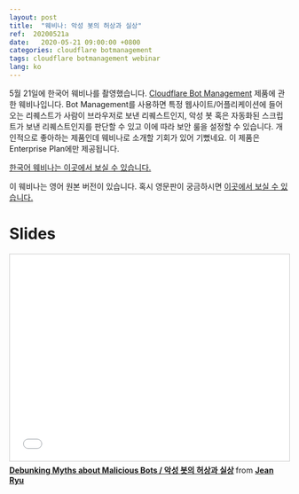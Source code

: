 ```yaml
---
layout: post
title:  "웨비나: 악성 봇의 허상과 실상"
ref:  20200521a
date:   2020-05-21 09:00:00 +0800
categories: cloudflare botmanagement
tags: cloudflare botmanagement webinar
lang: ko
---
```


5월 21일에 한국어 웨비나를 촬영했습니다. [Cloudflare Bot Management](https://www.cloudflare.com/products/bot-management/) 제품에 관한 웨비나입니다. Bot Management를 사용하면 특정 웹사이트/어플리케이션에 들어오는 리퀘스트가 사람이 브라우저로 보낸 리퀘스트인지, 악성 봇 혹은 자동화된 스크립트가 보낸 리퀘스트인지를 판단할 수 있고 이에 따라 보안 룰을 설정할 수 있습니다. 개인적으로 좋아하는 제품인데 웨비나로 소개할 기회가 있어 기뻤네요. 이 제품은 Enterprise Plan에만 제공됩니다.

[한국어 웨비나는 이곳에서 보실 수 있습니다.](https://www.cloudflare.com/webinars/debunking-myths-about-malicious-bots-kr/)

이 웨비나는 영어 원본 버전이 있습니다. 혹시 영문판이 궁금하시면 [이곳에서 보실 수 있습니다.](https://www.cloudflare.com/webinars/debunking-myths-about-malicious-bots/)

# Slides

<iframe src="//www.slideshare.net/slideshow/embed_code/key/ef0ljkO0CaXVKZ" width="595" height="373" frameborder="0" marginwidth="0" marginheight="0" scrolling="no" style="border:1px solid #CCC; border-width:1px; margin-bottom:5px; max-width: 100%;" allowfullscreen> </iframe> <div style="margin-bottom:5px"> <strong> <a href="//www.slideshare.net/JiyoungRyu6/debunking-myths-about-malicious-bots" title="Debunking Myths about Malicious Bots / 악성 봇의 허상과 실상" target="_blank">Debunking Myths about Malicious Bots / 악성 봇의 허상과 실상</a> </strong> from <strong><a href="https://www.slideshare.net/JiyoungRyu6" target="_blank">Jean Ryu</a></strong> </div>